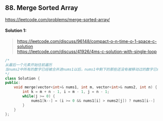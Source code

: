 ## 88. Merge Sorted Array
https://leetcode.com/problems/merge-sorted-array/
#### Solution 1:
> https://leetcode.com/discuss/96148/compact-o-n-time-o-1-space-c-solution <br>
> https://leetcode.com/discuss/41926/4ms-c-solution-with-single-loop

```cpp
/*
从最后一个元素开始往前遍历
当nums2中所有的数字已经被合并进nums1以后，nums1中剩下的那些还没有被移动过的数字已经在正确的位置上了
*/
class Solution {
public:
    void merge(vector<int>& nums1, int m, vector<int>& nums2, int n) {
        int k = m + n - 1, i = m - 1, j = n - 1;
        while(j >= 0) {
            nums1[k--] = (i >= 0 && nums1[i] > nums2[j]) ? nums1[i--] : nums2[j--]; 
        }
    }
};
```
